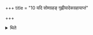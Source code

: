 +++
title = "10 यदि सोमग्रहङ् गृह्णीयादेकग्रहायाप्तं"

+++

<details><summary>थिते</summary>

यदि सोमग्रहं गृह्णीयादेकग्रहायाप्तं राजानमुपरे न्युप्य वसतीवरीभिरुपसृज्यावीवृधं वो मनसा सुजाता इत्यभिमन्त्र्य तिस्रो यह्वस्य समिधः परिज्मनो देवा अकृण्वन्नुशिजो अमर्त्यवे । तासामेकामदधुर्मर्त्ये भुजं लोकमिद्द्वे उप जामी ईयतुरिति सोमकरण्याभिषुणोति १०
</details>
